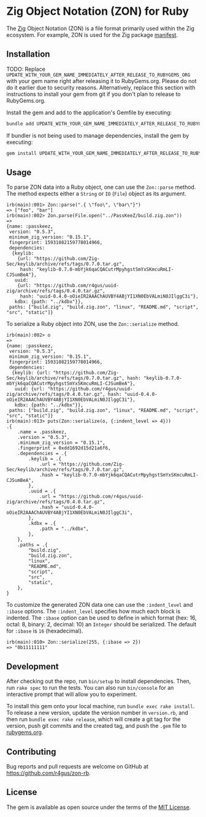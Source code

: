 # Zig Object Notation (ZON) for Ruby

The [Zig](https://ziglang.org/) Object Notation (ZON) is a file format primarily used within the Zig ecosystem. For example, ZON is used for the Zig package [manifest](https://github.com/ziglang/zig/blob/b7ab62540963d80f68d0e9ee7ce18520fb173487/doc/build.zig.zon.md).

## Installation

TODO: Replace `UPDATE_WITH_YOUR_GEM_NAME_IMMEDIATELY_AFTER_RELEASE_TO_RUBYGEMS_ORG` with your gem name right after releasing it to RubyGems.org. Please do not do it earlier due to security reasons. Alternatively, replace this section with instructions to install your gem from git if you don't plan to release to RubyGems.org.

Install the gem and add to the application's Gemfile by executing:

```bash
bundle add UPDATE_WITH_YOUR_GEM_NAME_IMMEDIATELY_AFTER_RELEASE_TO_RUBYGEMS_ORG
```

If bundler is not being used to manage dependencies, install the gem by executing:

```bash
gem install UPDATE_WITH_YOUR_GEM_NAME_IMMEDIATELY_AFTER_RELEASE_TO_RUBYGEMS_ORG
```

## Usage

To parse ZON data into a Ruby object, one can use the `Zon::parse` method. The method expects either a `String` or `IO` (`File`) object as its argument.

```irb
irb(main):001> Zon::parse(".{ \"foo\", \"bar\"}")
=> ["foo", "bar"]
irb(main):002> Zon.parse(File.open("../PassKeeZ/build.zig.zon"))
=>
{name: :passkeez,
 version: "0.5.3",
 minimum_zig_version: "0.15.1",
 fingerprint: 15931082159778014966,
 dependencies:
  {keylib:
    {url: "https://github.com/Zig-Sec/keylib/archive/refs/tags/0.7.0.tar.gz",
     hash: "keylib-0.7.0-mbYjk6qaCQACutrMpyhgstSmYxSKmcuRmLI-CJSumBeA"},
   uuid:
    {url: "https://github.com/r4gus/uuid-zig/archive/refs/tags/0.4.0.tar.gz",
     hash: "uuid-0.4.0-oOieIR2AAAChAUVBY4ABjYI1XN0EbVALmiN0JIlggC3i"},
   kdbx: {path: "../kdbx"}},
 paths: ["build.zig", "build.zig.zon", "linux", "README.md", "script", "src", "static"]}
```

To serialize a Ruby object into ZON, use the `Zon::serialize` method. 

```irb
irb(main):002> o
=>
{name: :passkeez,
 version: "0.5.3",
 minimum_zig_version: "0.15.1",
 fingerprint: 15931082159778014966,
 dependencies:
  {keylib: {url: "https://github.com/Zig-Sec/keylib/archive/refs/tags/0.7.0.tar.gz", hash: "keylib-0.7.0-mbYjk6qaCQACutrMpyhgstSmYxSKmcuRmLI-CJSumBeA"},
   uuid: {url: "https://github.com/r4gus/uuid-zig/archive/refs/tags/0.4.0.tar.gz", hash: "uuid-0.4.0-oOieIR2AAAChAUVBY4ABjYI1XN0EbVALmiN0JIlggC3i"},
   kdbx: {path: "../kdbx"}},
 paths: ["build.zig", "build.zig.zon", "linux", "README.md", "script", "src", "static"]}
irb(main):013> puts(Zon::serialize(o, {:indent_level => 4}))
.{
    .name = .passkeez,
    .version = "0.5.3",
    .minimum_zig_version = "0.15.1",
    .fingerprint = 0xdd1692d15d21a6f6,
    .dependencies = .{
        .keylib = .{
            .url = "https://github.com/Zig-Sec/keylib/archive/refs/tags/0.7.0.tar.gz",
            .hash = "keylib-0.7.0-mbYjk6qaCQACutrMpyhgstSmYxSKmcuRmLI-CJSumBeA",
        },
        .uuid = .{
            .url = "https://github.com/r4gus/uuid-zig/archive/refs/tags/0.4.0.tar.gz",
            .hash = "uuid-0.4.0-oOieIR2AAAChAUVBY4ABjYI1XN0EbVALmiN0JIlggC3i",
        },
        .kdbx = .{
            .path = "../kdbx",
        },
    },
    .paths = .{
        "build.zig",
        "build.zig.zon",
        "linux",
        "README.md",
        "script",
        "src",
        "static",
    },
}
```

To customize the generated ZON data one can use the `:indent_level` and `:ibase` options. The `:indent_level` specifies how much each block is indented. The `:ibase` option can be used to define in which format (hex: 16, octal: 8, binary: 2, decimal: 10) an `Integer` should be serialized. The default for `:ibase` is `16` (hexadecimal).

```irb
irb(main):010> Zon::serialize(255, {:ibase => 2})
=> "0b11111111"
```

## Development

After checking out the repo, run `bin/setup` to install dependencies. Then, run `rake spec` to run the tests. You can also run `bin/console` for an interactive prompt that will allow you to experiment.

To install this gem onto your local machine, run `bundle exec rake install`. To release a new version, update the version number in `version.rb`, and then run `bundle exec rake release`, which will create a git tag for the version, push git commits and the created tag, and push the `.gem` file to [rubygems.org](https://rubygems.org).

## Contributing

Bug reports and pull requests are welcome on GitHub at https://github.com/r4gus/zon-rb.

## License

The gem is available as open source under the terms of the [MIT License](https://opensource.org/licenses/MIT).
